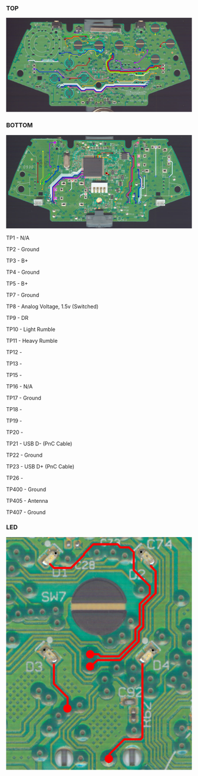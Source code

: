 ### TOP

<img src=".assets/WirelessCG2v2Top.jpg">

### BOTTOM 

<img src=".assets/WirelessCG2v2Bottom.jpg">

TP1 - N/A

TP2 - Ground

TP3 - B+

TP4 - Ground

TP5 - B+

TP7 - Ground

TP8 - Analog Voltage, 1.5v (Switched)

TP9 - DR

TP10 - Light Rumble

TP11 - Heavy Rumble

TP12 -

TP13 -

TP15 -

TP16 - N/A

TP17 - Ground

TP18 -

TP19 -

TP20 -

TP21 - USB D- (PnC Cable)

TP22 - Ground

TP23 - USB D+ (PnC Cable)

TP26 -

TP400 - Ground

TP405 - Antenna

TP407 - Ground


### LED

<img src=".assets/WirelessCG2LED.jpg">
